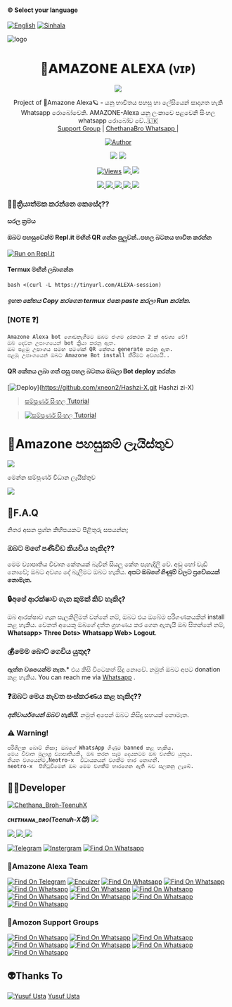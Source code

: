 #### © Select your language
  [![English](https://img.shields.io/badge/Select-English-red.svg)](https://github.com/xneon2/Hashzi-X/blob/main/README-SI.md)
  [![Sinhala](https://img.shields.io/badge/Select-Sinhala-green.svg)](https://github.com/xneon2/Hashzi-X/blob/main/README.md)
    
</a>          


</a>

![logo](https://telegra.ph/file/702bfc5e4176727a34559.jpg)
<h1 align="center"><b> 🧚𝗔𝗠𝗔𝗭𝗢𝗡𝗘 𝗔𝗟𝗘𝗫𝗔 (ᴠɪᴘ) </b></h1>

</a>
             
<p align="center">
  <img src="https://readme-typing-svg.herokuapp.com/?lines=Welcome+to+Amazone+Alexa&font=Fira%20Code&center=true&width=380&height=50">

</a>
<p align="center">
    Project of  🧚Amazone Alexa🪐 - යනු භාවිතය පහසු හා ලේසියෙන් සාදාගත හැකි Whatsapp රොබෝවෙකි. AMAZONE-Alexa යනු ලංකාවෙ පළවෙනි සිංහල whatsapp රොබෝව වේ..🇱🇰
    <br>
        <a href="https://chat.whatsapp.com/GTgqgMTo7FoJ1GqdijshsX">Support Group</a> |
        <a href="https://Wa.me/+94766598862">ChethanaBro Whatsapp </a> |
   </a>    
        
  <p align="center">
<a href="https://t.me/Bot_x_whatsapp"><img title="Author" src="https://img.shields.io/badge/BOT NEWS-CHANEL-/JulieMwol?color=blue&style=for-the-badge&logo=telegram"></a>
</p>
   </a>
</p>
<p align="center">
  <a href="https://github.com/xneon2/Hashzi-X">
    <img src="https://img.shields.io/docker/pulls/fusuf/whatsasena?style=flat-square"/></a>
  
  </a>
  <a href="https://github.com/xneon2/Hashzi-X">
    <img src="https://img.shields.io/docker/image-size/fusuf/whatsasena?style=flat-square">
    
  </a>
</p>

<p align="center">
  <a href="https://github.com/xneon2/Hashzi-X">
    <img src="https://hits.seeyoufarm.com/api/count/incr/badge.svg?url=https%3A%2F%2Fgithub.com%2Fxneon2%2FHashzi-X&count_bg=%2379C83D&title_bg=%23555555&icon=gitpod.svg&icon_color=%23E7E7E7&title=Views&edge_flat=false" alt="Views"/></a>
  
  </a>
  <a href="https://github.com/xneon2/Hashzi-X/fork">
    <img src="https://img.shields.io/github/forks/xneon2/Hashzi-X?label=Fork&style=social">
    
  </a>
  <a href="https://github.com/xneon2/Hashzi-X/stargazers">
    <img src="https://img.shields.io/github/stars/xneon2/Hashzi-X?style=social">
  </a>
</p>

<p align="center">
  <a href="httsp://github.com/xneon2/Hashzi-X">
    <img src="https://img.shields.io/github/repo-size/phaticusthiccy/WhatsAsenaDuplicated?color=purple&label=Repo%20Boyutu&style=plastic">

  </a>
  <a href="https://github.com/phaticusthiccy/WhatsAsenaDuplicated/blob/master/LICENSE">
    <img src="https://img.shields.io/github/license/phaticusthiccy/WhatsAsenaDuplicated?color=purple&label=License&style=plastic">

  </a>
  <a href="https://github.com/phaticusthiccy/WhatsAsenaDuplicated">
    <img src="https://img.shields.io/github/languages/top/phaticusthiccy/WhatsAsenaDuplicated?color=purple&label=Javascript&style=plastic">

  </a>
  <a href="https://github.com/phaticusthiccy">
    <img src="https://img.shields.io/static/v1?label=Author&message=Neotro%20X&color=purple&style=plastic">

  </a>
  <a href="https://wa.me/94786598862">
    <img src="https://img.shields.io/badge/Contact%20Me%20On%20Whatsapp-Teenuh%20AX%20-purple&style=plastic">

  </a>
</p>

### 👩‍🦰ක්‍රියාත්මක කරන්නෙ කෙසේද??

#### සරල ක්‍රමය

#### ඔබට පහසුවෙන්ම Repl.it මඟින් QR ගන්න පුලුවන්..පහල  බටනය භාවිත කරන්න
[![Run on Repl.it](https://repl.it/badge/github/quiec/whatsasena)](https://replit.com/@tenuh/Alexa?v=1)


#### Termux මඟින් ලබාගන්න
```
bash <(curl -L https://tinyurl.com/ALEXA-session) 
```
##### ඉහත කේතය Copy කරගෙන termux එකෙ paste කරලා Run කරන්න.

### [NOTE ❓]
```
Amazone Alexa bot ගොඩනැගීමට ඔබට ජංගම දුරකථන 2 ක් අවශ්‍ය වේ!
ඔබ දෙවන උපාංගයෙන් bot ක්‍රියා කරනු ඇත. 
ඔබ පළමු උපාංගය සමඟ පමණක් QR කේතය generate කරනු ඇත.
පළමු උපාංගයෙන් ඔබට Amazone Bot install කිරීමට අවශ්‍යයි..
```
#### QR කේතය ලබා ගත් පසු පහල බටනය ඔබලා Bot deploy කරන්න
[![Deploy](https://www.herokucdn.com/deploy/button.svg)](https://github.com/xneon2/Hashzi-X.git Hashzi zi-X)


> [සම්පූර්ණ සිංහල Tutorial](https://www.youtube.com/watch?v=mcEeIspWOpY&ab_channel=UC8yo_BwOJs9cLfYVHewPC6Q)

> [![සම්පූර්ණ සිංහල Tutorial](https://img.youtube.com/vi/mcEeIspWOpY/0.jpg)](https://www.youtube.com/watch?v=mcEeIspWOpY)

# 🚀Amazone පහසුකම් ලැයිස්තුව

<a href="https://gist.github.com/xneon2/ff9aa739e8c1399d05c79db1dab9ee4c">
    <img src="https://img.shields.io/badge/Click%20here-purple&style=plastic">
  
  </a>

මෙන්න සම්පූර්ණ විධාන ලැයිස්තුව

<a href="https://gist.github.com/xneon2/61e9205076afa540fc1d5f7a6f467bd1">
    <img src="https://img.shields.io/badge/Click%20here-purple&style=plastic">

  </a>

## 🚀F.A.Q
නිතර අසන ප්‍රශ්න කිහිපයකට පිළිතුරු සපයන්න;

### ඔබට මගේ පණිවිඩ කියවිය හැකිද??
මෙම ව්‍යාපෘතිය විවෘත කේතයක් බැවින් සියලු කේත පැහැදිලි වේ. අඩු හෝ වැඩි නොවේ; ඔබට අවශ්‍ය දේ බැලීමට ඔබට හැකිය. **අපට ඔබගේ ගිණුම් වලට ප්‍රවේශයක් නොමැත.**

### 🔒අපේ ආරක්ෂාව ගැන කුමක් කිව හැකිද?
ඔබ ආරක්ෂාව ගැන සැලකිලිමත් වන්නේ නම්, ඔබට එය ඔබේම පරිගණකයකින් install කළ හැකිය. වෙනත් අයෙකු ඔබගේ දත්ත ග්‍රහණය කර ගෙන ඇතැයි ඔබ සිතන්නේ නම්, **Whatsapp> Three Dots> Whatsapp Web> Logout**.

### 💰මෙම බොට් ගෙවිය යුතුද?
**ඇත්ත වශයෙන්ම නැත.*** එය කිසි විටෙකත් සිදු නොවේ. නමුත් ඔබට අපට donation කළ හැකිය. You can reach me via [Whatsapp](https://wa.me/+94766598862) .

### ❓ඔබට මෙය නැවත සංස්කරණය කළ හැකිද??
***අනිවාර්යයෙන් ඔබට හැකියි.*** නමුත් අපෙන් ඔබට කිසිදු සහයක් නොමැත.

### ⚠️ Warning! 
```
පරිශීලක බොට් නිසා; ඔබගේ WhatsApp ගිණුම banned කළ හැකිය.
මෙය විවෘත මූලාශ්‍ර ව්‍යාපෘතියකි, ඔබ කරන සෑම දෙයකටම ඔබ වගකිව යුතුය. 
නියත වශයෙන්ම,Neotro-x  විධායකයන් වගකීම භාර නොගනී.
neotro-x  පිහිටුවීමෙන් ඔබ මෙම වගකීම් භාරගෙන ඇති බව සලකනු ලැබේ.
```

## 👨‍💻Developer

[![Chethana_Broh-TeenuhX](https://github.com/tenuh.png?size=100)](https://https://youtu.be/mcEeIspWOpY)

 ***ᴄʜᴇᴛʜᴀɴᴀ_ʙʀᴏ(Teenuh-X😈)***
<a href="https://Wa.me/+94766598862">
    <img src="https://img.shields.io/badge/FindOn%20whatsapp-purple&style=plastic">
  
  </a>

<a href="https://Wa.me/+14382551507">
    <img src="https://img.shields.io/badge/FindOn%20Whatsapp-purple&style=plastic">
  
  </a>

<a href="https://Wa.me/+17722181933">
    <img src="https://img.shields.io/badge/FindOn%20Whatsapp-purple&style=plastic">
  
  </a>

<a href="https://Wa.me/+17723534981">
    <img src="https://img.shields.io/badge/FindOn%20Whatsapp-purple&style=plastic">
  
  </a>

[![Telegram](https://img.shields.io/badge/FindOn-Telegram-green.svg)](https://t.me/@tharun_003)
[![Instergram](https://img.shields.io/badge/FindOn-Instergram-green.svg)](https://instergram.com/tharun_003)
[![Find On Whatsapp ](https://img.shields.io/badge/Findon-whatsapp-red.svg)](https://Wa.me/+94766598862)


### 🚀Amazone Alexa Team

[![Find On Telegram ](https://img.shields.io/badge/Ramilka-Rodrigo-blue.svg)](https://t.me/ramiya_yt) [![Encuizer ](https://img.shields.io/badge/En-Cuizer-blue.svg)](https://Wa.me/+94725549179) [![Find On Whatsapp ](https://img.shields.io/badge/Chamee-blue.svg)](https://Wa.me/)
[![Find On Whatsapp ](https://img.shields.io/badge/Hazel-Safron-blue.svg)](https://Wa.me/) [![Find On Whatsapp ](https://img.shields.io/badge/Rashid-Riyaz-blue.svg)](https://Wa.me/+17723534981) [![Find On Whatsapp ](https://img.shields.io/badge/mr.freez-blue.svg)](https://Wa.me/)
[![Find On Whatsapp ](https://img.shields.io/badge/Lithira-Ransika-blue.svg)](https://Wa.me/) [![Find On Whatsapp ](https://img.shields.io/badge/Lucifer-blue.svg)](https://Wa.me/)
[![Find On Whatsapp ](https://img.shields.io/badge/Akash-thevidu-blue.svg)](https://Wa.me/) [![Find On Whatsapp ](https://img.shields.io/badge/Josh-Mardown-blue.svg)](https://Wa.me/)
[![Find On Whatsapp ](https://img.shields.io/badge/Ganster-blue.svg)](https://Wa.me/)
### 📑Amozon Support Groups

[![Find On Whatsapp ](https://img.shields.io/badge/Amazon-Plugins-red.svg)](https://chat.whatsapp.com/JJs2iwfF0VKL3IWrIyr7AT)
[![Find On Whatsapp ](https://img.shields.io/badge/Amazone-Support01-blue.svg)](https://chat.whatsapp.com/GTgqgMTo7FoJ1GqdijshsX)
[![Find On Whatsapp ](https://img.shields.io/badge/Amazone-Support02-blue.svg)](https://chat.whatsapp.com/K4QouGNrNcm1iARgDaYiLj)
[![Find On Whatsapp ](https://img.shields.io/badge/Amazone-Support03-blue.svg)](https://chat.whatsapp.com/DSX2aegJpVRG3cWIUlBa48)
[![Find On Whatsapp ](https://img.shields.io/badge/Amazome-News01-purple.svg)](https://chat.whatsapp.com/LuLTEKm22fp8gv4ltCmKMo)
[![Find On Whatsapp ](https://img.shields.io/badge/Amazone-News02-purple.svg)](https://chat.whatsapp.com/LVykTrmNEU98AktU0eBNNq)
[![Find On Whatsapp ](https://img.shields.io/badge/Amazone-News03-purple.svg)](https://chat.whatsapp.com/JdNWV3viiGKGINYNrb5oy8)
## 👽Thanks To
[![Yusuf Usta](https://github.com/yusufusta.png?size=50)](https://t.me/fusufs)
[Yusuf Usta](https://t.me/fusufs)
